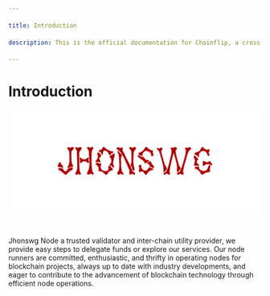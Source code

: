```yaml
---

title: Introduction

description: This is the official documentation for Chainflip, a cross-chain decentralised exchange, based on a proof-of-stake validator network, that uses highly efficient threshold signing schemes and a unique AMM design to offer users a maximally efficient and low friction method to trade digital assets in a totally decentralised system.

---
```


# Introduction 

![Welcome](/logo/NewBanner.png)

<br />

Jhonswg Node a trusted validator and inter-chain utility provider, we provide easy steps to delegate funds or explore our services. Our node runners are committed, enthusiastic, and thrifty in operating nodes for blockchain projects, always up to date with industry developments, and eager to contribute to the advancement of blockchain technology through efficient node operations.